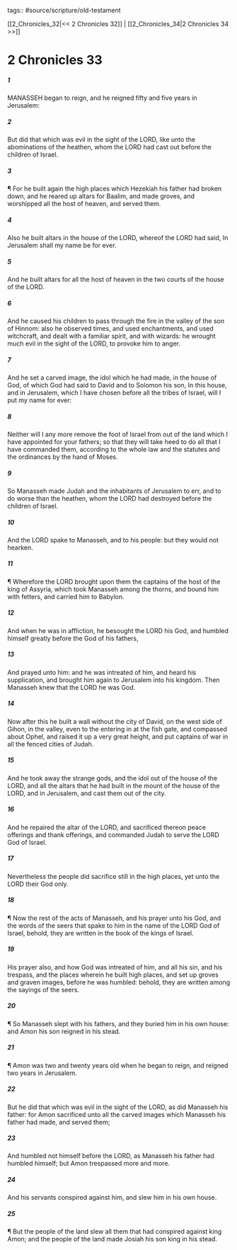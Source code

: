 tags:: #source/scripture/old-testament

[[2_Chronicles_32|<< 2 Chronicles 32]] | [[2_Chronicles_34|2 Chronicles 34 >>]]

# 2 Chronicles 33

##### 1

MANASSEH began to reign, and he reigned fifty and five years in Jerusalem:

##### 2

But did that which was evil in the sight of the LORD, like unto the abominations of the heathen, whom the LORD had cast out before the children of Israel.

##### 3

¶ For he built again the high places which Hezekiah his father had broken down, and he reared up altars for Baalim, and made groves, and worshipped all the host of heaven, and served them.

##### 4

Also he built altars in the house of the LORD, whereof the LORD had said, In Jerusalem shall my name be for ever.

##### 5

And he built altars for all the host of heaven in the two courts of the house of the LORD.

##### 6

And he caused his children to pass through the fire in the valley of the son of Hinnom: also he observed times, and used enchantments, and used witchcraft, and dealt with a familiar spirit, and with wizards: he wrought much evil in the sight of the LORD, to provoke him to anger.

##### 7

And he set a carved image, the idol which he had made, in the house of God, of which God had said to David and to Solomon his son, In this house, and in Jerusalem, which I have chosen before all the tribes of Israel, will I put my name for ever:

##### 8

Neither will I any more remove the foot of Israel from out of the land which I have appointed for your fathers; so that they will take heed to do all that I have commanded them, according to the whole law and the statutes and the ordinances by the hand of Moses.

##### 9

So Manasseh made Judah and the inhabitants of Jerusalem to err, and to do worse than the heathen, whom the LORD had destroyed before the children of Israel.

##### 10

And the LORD spake to Manasseh, and to his people: but they would not hearken.

##### 11

¶ Wherefore the LORD brought upon them the captains of the host of the king of Assyria, which took Manasseh among the thorns, and bound him with fetters, and carried him to Babylon.

##### 12

And when he was in affliction, he besought the LORD his God, and humbled himself greatly before the God of his fathers,

##### 13

And prayed unto him: and he was intreated of him, and heard his supplication, and brought him again to Jerusalem into his kingdom. Then Manasseh knew that the LORD he was God.

##### 14

Now after this he built a wall without the city of David, on the west side of Gihon, in the valley, even to the entering in at the fish gate, and compassed about Ophel, and raised it up a very great height, and put captains of war in all the fenced cities of Judah.

##### 15

And he took away the strange gods, and the idol out of the house of the LORD, and all the altars that he had built in the mount of the house of the LORD, and in Jerusalem, and cast them out of the city.

##### 16

And he repaired the altar of the LORD, and sacrificed thereon peace offerings and thank offerings, and commanded Judah to serve the LORD God of Israel.

##### 17

Nevertheless the people did sacrifice still in the high places, yet unto the LORD their God only.

##### 18

¶ Now the rest of the acts of Manasseh, and his prayer unto his God, and the words of the seers that spake to him in the name of the LORD God of Israel, behold, they are written in the book of the kings of Israel.

##### 19

His prayer also, and how God was intreated of him, and all his sin, and his trespass, and the places wherein he built high places, and set up groves and graven images, before he was humbled: behold, they are written among the sayings of the seers.

##### 20

¶ So Manasseh slept with his fathers, and they buried him in his own house: and Amon his son reigned in his stead.

##### 21

¶ Amon was two and twenty years old when he began to reign, and reigned two years in Jerusalem.

##### 22

But he did that which was evil in the sight of the LORD, as did Manasseh his father: for Amon sacrificed unto all the carved images which Manasseh his father had made, and served them;

##### 23

And humbled not himself before the LORD, as Manasseh his father had humbled himself; but Amon trespassed more and more.

##### 24

And his servants conspired against him, and slew him in his own house.

##### 25

¶ But the people of the land slew all them that had conspired against king Amon; and the people of the land made Josiah his son king in his stead.
